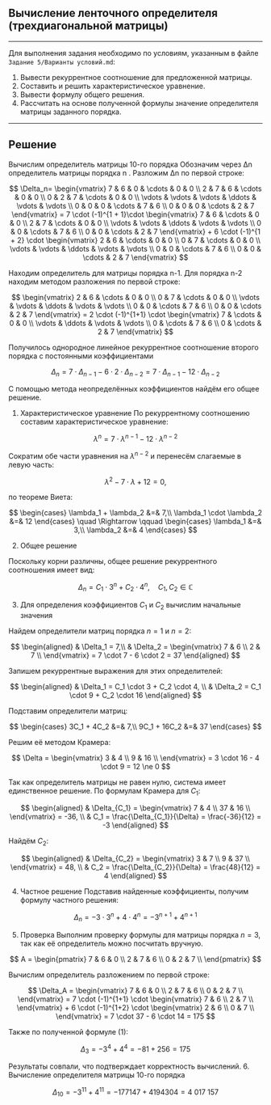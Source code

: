 ## Вычисление ленточного определителя (трехдиагональной матрицы)
---
Для выполнения задания необходимо по условиям, указанным в файле `Задание 5/Варианты условий.md`:

1. Вывести рекуррентное соотношение для предложенной матрицы.
2. Составить и решить характеристическое уравнение.
3. Вывести формулу общего решения.
4. Рассчитать на основе полученной формулы значение определителя матрицы заданного порядка.
---
## **Решение**

Вычислим определитель матрицы 10-го порядка
Обозначим через Δn​ определитель матрицы порядка n . Разложим Δn​ по первой строке:

$$
\Delta_n=
\begin{vmatrix}
7 & 6 & 0 & \cdots & 0 & 0 \\
2 & 7 & 6 & \cdots & 0 & 0 \\
0 & 2 & 7 & \cdots & 0 & 0 \\
\vdots & \vdots & \vdots & \ddots & \vdots & \vdots \\
0 & 0 & 0 & \cdots & 7 & 6 \\
0 & 0 & 0 & \cdots & 2 & 7
\end{vmatrix} = 7 \cdot (-1)^{1 + 1}\cdot 
\begin{vmatrix} 7 & 6 & \cdots & 0 & 0 \\
2 & 7 & \cdots & 0 & 0 \\
\vdots & \vdots & \ddots & \vdots & \vdots \\
0 & 0 & \cdots & 7 & 6 \\
0 & 0 & \cdots & 2 & 7
\end{vmatrix} + 6 \cdot (-1)^{1 + 2} \cdot \begin{vmatrix}
2 & 6 & \cdots & 0 & 0 \\
0 & 7 & \cdots & 0 & 0 \\
\vdots & \vdots & \ddots & \vdots & \vdots \\
0 & 0 & \cdots & 7 & 6 \\
0 & 0 & \cdots & 2 & 7
\end{vmatrix}
$$

Находим определитель для матрицы порядка n-1. Для порядка n-2 находим методом разложения по первой строке:

$$
\begin{vmatrix}
2 & 6 & \cdots & 0 & 0 \\
0 & 7 & \cdots & 0 & 0 \\
\vdots & \vdots & \ddots & \vdots & \vdots \\
0 & 0 & \cdots & 7 & 6 \\
0 & 0 & \cdots & 2 & 7
\end{vmatrix} = 2 \cdot (-1)^{1+1} \cdot 
\begin{vmatrix}
7 & \cdots & 0 & 0 \\
\vdots & \ddots & \vdots & \vdots \\
0 & \cdots & 7 & 6 \\
0 & \cdots & 2 & 7
\end{vmatrix}
$$

Получилось однородное линейное рекуррентное соотношение второго порядка с постоянными коэффициентами

$$
\Delta_n = 7 \cdot \Delta_{n-1} - 6 \cdot 2 \cdot \Delta_{n-2} = 7 \cdot \Delta_{n-1} - 12 \cdot \Delta_{n-2}
$$

С помощью метода неопределённых коэффициентов найдём его общее решение.

1. Характеристическое уравнение
По рекуррентному соотношению составим характеристическое уравнение:

$$
\lambda^n = 7 \cdot \lambda ^{n-1} - 12 \cdot \lambda^{n-2}
$$

Сократим обе части уравнения на $\lambda^{n-2}$ и перенесём слагаемые в левую часть:

$$
\lambda^2 - 7\cdot\lambda + 12 = 0,
$$

по теореме Виета:

$$
\begin{cases}
\lambda_1 + \lambda_2 &=& 7,\\
\lambda_1 \cdot \lambda_2 &=& 12
\end{cases}
\quad \Rightarrow \qquad
\begin{cases}
\lambda_1 &=& 3,\\
\lambda_2 &=& 4
\end{cases}
$$

2. Общее решение

Поскольку корни различны, общее решение рекуррентного соотношения имеет вид:

$$
\Delta_n = C_1 \cdot 3^n + C_2 \cdot 4^n, \quad C_1, C_2 \in ℂ
$$

3. Для определения коэффициентов $C_1$ и $C_2$ вычислим начальные значения

Найдем определители матриц порядка $n=1$ и $n=2$:

$$
\begin{aligned}
& \Delta_1 = 7,\\
& \Delta_2 = \begin{vmatrix}
7 & 6 \\
2 & 7 \\
\end{vmatrix} = 7 \cdot 7 - 6 \cdot 2 = 37
\end{aligned}
$$

Запишем рекуррентные выражения для этих определителей:

$$
\begin{aligned}
& \Delta_1 = C_1 \cdot 3 + C_2 \cdot 4, \\
& \Delta_2 = C_1 \cdot 9 + C_2 \cdot 16
\end{aligned}
$$

Подставим определители матриц:

$$
\begin{cases}
3C_1 + 4C_2 &=& 7,\\
9C_1 + 16C_2 &=& 37
\end{cases}
$$

Решим её методом Крамера:

$$
\Delta =
\begin{vmatrix}
3 & 4 \\
9 & 16 \\
\end{vmatrix} = 3 \cdot 16 - 4 \cdot 9 = 12 \ne 0
$$

Так как определитель матрицы не равен нулю, система имеет единственное решение.
По формулам Крамера для $C_1$:

$$
\begin{aligned}
& \Delta_{C_1} = \begin{vmatrix}
7 & 4 \\
37 & 16 \\
\end{vmatrix} = -36, \\
& C_1 = \frac{\Delta_{C_1}}{\Delta} = \frac{-36}{12} = -3
\end{aligned}
$$

Найдём $C_2$:

$$
\begin{aligned}
& \Delta_{C_2} = \begin{vmatrix}
3 & 7 \\
9 & 37 \\
\end{vmatrix} = 48, \\
& C_2 = \frac{\Delta_{C_2}}{\Delta} = \frac{48}{12} = 4
\end{aligned}
$$

4. Частное решение
Подставив найденные коэффициенты, получим формулу частного решения:

$$
\Delta_n = -3 \cdot 3^n + 4 \cdot 4^n = -3^{n+1} + 4^{n+1}
$$

5. Проверка
Выполним проверку формулы для матрицы порядка $n = 3$, так как её определитель можно посчитать вручную.

$$
A =
\begin{pmatrix}
7 & 6 & 0 \\
2 & 7 & 6 \\
0 & 2 & 7 \\
\end{pmatrix}
$$

Вычислим определитель разложением по первой строке:

$$
\Delta_A =
\begin{vmatrix}
7 & 6 & 0 \\
2 & 7 & 6 \\
0 & 2 & 7 \\
\end{vmatrix} = 7 \cdot (-1)^{1+1} \cdot
\begin{vmatrix}
7 & 6 \\
2 & 7 \\
\end{vmatrix} + 6 \cdot (-1)^{1+2} \cdot
\begin{vmatrix}
2 & 6 \\
0 & 7 \\
\end{vmatrix} = 7 \cdot 37 - 6 \cdot 14 = 175
$$

Также по полученной формуле (1):

$$
\Delta_3 = -3^{4} + 4^{4} = -81 + 256 = 175
$$

Результаты совпали, что подтверждает корректность вычислений.
6. Вычисление определителя матрицы 10-го порядка

$$
\Delta_{10} = -3^{11} + 4^{11} = -177147 + 4194304 = \text{4 017 157}
$$

